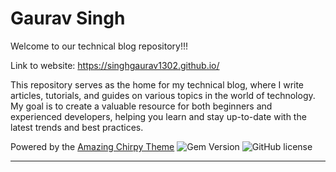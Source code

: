# Gaurav Singh

Welcome to our technical blog repository!!!

Link to website: https://singhgaurav1302.github.io/

This repository serves as the home for my technical blog, where I write articles, tutorials, and
guides on various topics in the world of technology. My goal is to create a valuable resource for
both beginners and experienced developers, helping you learn and stay up-to-date with the latest
trends and best practices.

Powered by the [Amazing Chirpy Theme][00]
![Gem Version][01]
![GitHub license][02]

---
[00]: https://github.com/cotes2020/chirpy-starter
[01]: https://img.shields.io/gem/v/jekyll-theme-chirpy
[02]: https://img.shields.io/github/license/cotes2020/chirpy-starter.svg?color=blue
